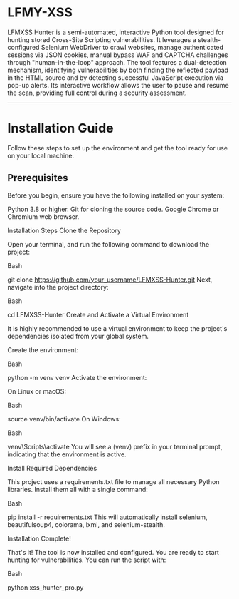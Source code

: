 # LFMY-XSS
LFMXSS Hunter is a semi-automated, interactive Python tool designed for hunting stored Cross-Site Scripting vulnerabilities. It leverages a stealth-configured Selenium WebDriver to crawl websites, manage authenticated sessions via JSON cookies, manual bypass WAF and CAPTCHA challenges through "human-in-the-loop" approach. The tool features a dual-detection mechanism, identifying vulnerabilities by both finding the reflected payload in the HTML source and by detecting successful JavaScript execution via pop-up alerts. Its interactive workflow allows the user to pause and resume the scan, providing full control during a security assessment.

---

# Installation Guide
Follow these steps to set up the environment and get the tool ready for use on your local machine.

## Prerequisites
Before you begin, ensure you have the following installed on your system:

Python 3.8 or higher.
Git for cloning the source code.
Google Chrome or Chromium web browser.

Installation Steps
Clone the Repository

Open your terminal, and run the following command to download the project:

Bash

git clone https://github.com/your_username/LFMXSS-Hunter.git
Next, navigate into the project directory:

Bash

cd LFMXSS-Hunter
Create and Activate a Virtual Environment

It is highly recommended to use a virtual environment to keep the project's dependencies isolated from your global system.

Create the environment:

Bash

python -m venv venv
Activate the environment:

On Linux or macOS:

Bash

source venv/bin/activate
On Windows:

Bash

venv\Scripts\activate
You will see a (venv) prefix in your terminal prompt, indicating that the environment is active.

Install Required Dependencies

This project uses a requirements.txt file to manage all necessary Python libraries. Install them all with a single command:

Bash

pip install -r requirements.txt
This will automatically install selenium, beautifulsoup4, colorama, lxml, and selenium-stealth.

Installation Complete!

That's it! The tool is now installed and configured. You are ready to start hunting for vulnerabilities. You can run the script with:

Bash

python xss_hunter_pro.py

